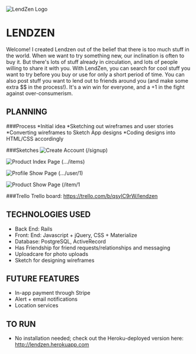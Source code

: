 
![LendZen Logo ](https://cloud.githubusercontent.com/assets/13695123/17152397/753e8442-532c-11e6-8675-cfbf4a2ccce5.png "LendZen ")

# LENDZEN
Welcome! I created Lendzen out of the belief that there is too much stuff in the world. When we want to try something new, our inclination is often to buy it. But there's lots of stuff already in circulation, and lots of people willing to share it with you. With LendZen, you can search for cool stuff you want to try before you buy or use for only a short period of time. You can also post stuff you want to lend out to friends around you (and make some extra $$ in the process!). It's a win win for everyone, and a +1 in the fight against over-consumerism.

## PLANNING

###Process
*Initial idea
*Sketching out wireframes and user stories
*Converting wireframes to Sketch App designs
*Coding designs into HTML/CSS accordingly

###Sketches
![Create Account (/signup) ](https://cloud.githubusercontent.com/assets/13695123/17152763/16e7b66e-532e-11e6-9152-133b46f1b413.png "CreateAccount")

![Product Index Page (.../items)](https://cloud.githubusercontent.com/assets/13695123/17152129/65b09458-532b-11e6-9a16-a274df42583e.png "Product Page")

![Profile Show Page (.../user/1)](https://cloud.githubusercontent.com/assets/13695123/17152130/65b4abba-532b-11e6-97af-a4d89c722ad2.png "Profile Page")

![Product Show Page (/item/1](https://cloud.githubusercontent.com/assets/13695123/17152133/65cab248-532b-11e6-872c-5d9bbf22716d.png "Product Show Page")


###Trello
Trello board: https://trello.com/b/qsyIC9rW/lendzen


## TECHNOLOGIES USED
* Back End: Rails
* Front: End: Javascript + jQuery, CSS + Materialize
* Database: PostgreSQL, ActiveRecord
* Has Friendship for friend requests/relationships and messaging
* Uploadcare for photo uploads
* Sketch for designing wireframes


## FUTURE FEATURES
* In-app payment through Stripe
* Alert + email notifications
* Location services

## TO RUN
* No installation needed; check out the Heroku-deployed version here: http://lendzen.herokuapp.com

